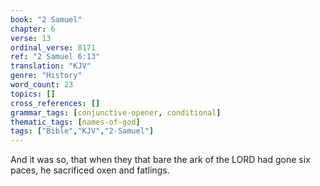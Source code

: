 ```yaml
---
book: "2 Samuel"
chapter: 6
verse: 13
ordinal_verse: 8171
ref: "2 Samuel 6:13"
translation: "KJV"
genre: "History"
word_count: 23
topics: []
cross_references: []
grammar_tags: [conjunctive-opener, conditional]
thematic_tags: [names-of-god]
tags: ["Bible","KJV","2-Samuel"]
---
```

And it was so, that when they that bare the ark of the LORD had gone six paces, he sacrificed oxen and fatlings.

